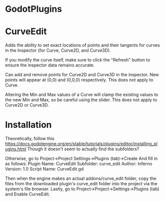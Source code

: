 # GodotPlugins

# CurveEdit
Adds the ability to set exact locations of points and their tangents for curves in the Inspector (for Curve, Curve2D, and Curve3D).

If you modify the curve itself, make sure to click the "Refresh" button to ensure the inspector data remains accurate.

Can add and remove points for Curve2D and Curve3D in the inspector. New points will appear at (0,0) and (0,0,0) respectively.
This does not apply to Curve.

Altering the Min and Max values of a Curve will clamp the existing values to the new Min and Max, so be careful using the slider.
This does not apply to Curve2D or Curve3D.

# Installation
Theoretically, follow this https://docs.godotengine.org/en/stable/tutorials/plugins/editor/installing_plugins.html
Though it doesn't seem to actually find the subfolders?

Otherwise, go to Project->Project Settings->Plugins (tab)->Create
And fill in as follows:
Plugin Name: CurveEdit
Subfolder: curve_edit
Author: Inferno
Version: 1.0
Script Name: CurveEdit.gd

Then when the engine makes an actual addons/curve_edit folder, copy the files from the downloaded plugin's curve_edit folder into the project via the system's file browser.
Lastly, go to Project->Project->Settings->Plugins (tab) and Enable CurveEdit.